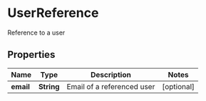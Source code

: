 

# UserReference

Reference to a user

## Properties

| Name | Type | Description | Notes |
|------------ | ------------- | ------------- | -------------|
|**email** | **String** | Email of a referenced user |  [optional] |



